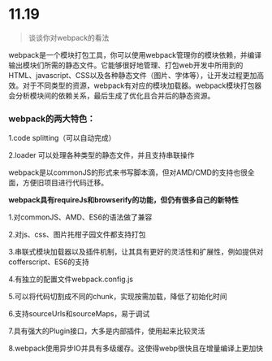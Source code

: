 # 11.19

> 谈谈你对webpack的看法

webpack是一个模块打包工具，你可以使用webpack管理你的模块依赖，并编译输出模块们所需的静态文件。它能够很好地管理、打包web开发中所用到的HTML、javascript、CSS以及各种静态文件（图片、字体等），让开发过程更加高效。对于不同类型的资源，webpack有对应的模块加载器。webpack模块打包器会分析模块间的依赖关系，最后生成了优化且合并后的静态资源。

### webpack的两大特色：

1.code splitting（可以自动完成）

2.loader 可以处理各种类型的静态文件，并且支持串联操作

webpack是以commonJS的形式来书写脚本滴，但对AMD/CMD的支持也很全面，方便旧项目进行代码迁移。

**webpack具有requireJs和browserify的功能，但仍有很多自己的新特性**

1.对commonJS、AMD、ES6的语法做了兼容

2.对js、css、图片扥柑子园文件都支持打包

3.串联式模块加载器以及插件机制，让其具有更好的灵活性和扩展性，例如提供对cofferscript、ES6的支持

4.有独立的配置文件webpack.config.js

5.可以将代码切割成不同的chunk，实现按需加载，降低了初始化时间

6.支持sourceUrls和sourceMaps，易于调试

7.具有强大的Plugin接口，大多是内部插件，使用起来比较灵活

8.webpack使用异步IO并具有多级缓存。这使得webp很快且在增量编译上更加快